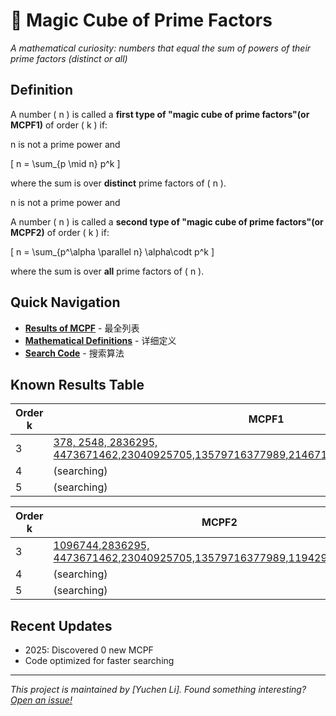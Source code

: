 # 🔢 Magic Cube of Prime Factors

*A mathematical curiosity: numbers that equal the sum of powers of their prime factors (distinct or all)*

## Definition
A number \( n \) is called a **first type of "magic cube of prime factors"(or MCPF1)** of order \( k \) if:

n is not a prime power and

\[
n = \sum_{p \mid n} p^k
\]

where the sum is over **distinct** prime factors of \( n \).

n is not a prime power and

A number \( n \) is called a **second type of "magic cube of prime factors"(or MCPF2)** of order \( k \) if:

\[
n = \sum_{p^\alpha \parallel n} \alpha\codt p^k
\]

where the sum is over **all** prime factors of \( n \).

## Quick Navigation
- [**Results of MCPF**](results/k3-core.md) - 最全列表
- [**Mathematical Definitions**](definitions.md) - 详细定义
- [**Search Code**](code/) - 搜索算法

## Known Results Table

| Order k | MCPF1 | Count |
|---------|-------------------|-------|
| 3 | [378, 2548, 2836295, 4473671462,23040925705,13579716377989,21467102506955,119429556097859](results/k3-core.md) | 8 |
| 4 | (searching) | - |
| 5 | (searching) | - |

| Order k | MCPF2 | Count |
|---------|-------------------|-------|
| 3 | [1096744,2836295, 4473671462,23040925705,13579716377989,119429556097859](results/k3-core.md) | 6 |
| 4 | (searching) | - |
| 5 | (searching) | - |

## Recent Updates
- 2025: Discovered 0 new MCPF
- Code optimized for faster searching

---

*This project is maintained by [Yuchen Li]. Found something interesting? [Open an issue!](https://github.com/YuchenLi378/magic-cube-of-prime-factors/issues)*
